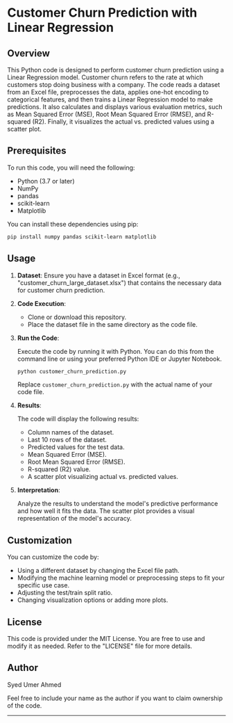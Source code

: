 # Customer Churn Prediction with Linear Regression

## Overview

This Python code is designed to perform customer churn prediction using a Linear Regression model. Customer churn refers to the rate at which customers stop doing business with a company. The code reads a dataset from an Excel file, preprocesses the data, applies one-hot encoding to categorical features, and then trains a Linear Regression model to make predictions. It also calculates and displays various evaluation metrics, such as Mean Squared Error (MSE), Root Mean Squared Error (RMSE), and R-squared (R2). Finally, it visualizes the actual vs. predicted values using a scatter plot.

## Prerequisites

To run this code, you will need the following:

- Python (3.7 or later)
- NumPy
- pandas
- scikit-learn
- Matplotlib

You can install these dependencies using pip:

```bash
pip install numpy pandas scikit-learn matplotlib
```

## Usage

1. **Dataset**: Ensure you have a dataset in Excel format (e.g., "customer_churn_large_dataset.xlsx") that contains the necessary data for customer churn prediction.

2. **Code Execution**:

   - Clone or download this repository.
   - Place the dataset file in the same directory as the code file.

3. **Run the Code**:

   Execute the code by running it with Python. You can do this from the command line or using your preferred Python IDE or Jupyter Notebook.

   ```bash
   python customer_churn_prediction.py
   ```

   Replace `customer_churn_prediction.py` with the actual name of your code file.

4. **Results**:

   The code will display the following results:

   - Column names of the dataset.
   - Last 10 rows of the dataset.
   - Predicted values for the test data.
   - Mean Squared Error (MSE).
   - Root Mean Squared Error (RMSE).
   - R-squared (R2) value.
   - A scatter plot visualizing actual vs. predicted values.

5. **Interpretation**:

   Analyze the results to understand the model's predictive performance and how well it fits the data. The scatter plot provides a visual representation of the model's accuracy.

## Customization

You can customize the code by:

- Using a different dataset by changing the Excel file path.
- Modifying the machine learning model or preprocessing steps to fit your specific use case.
- Adjusting the test/train split ratio.
- Changing visualization options or adding more plots.

## License

This code is provided under the MIT License. You are free to use and modify it as needed. Refer to the "LICENSE" file for more details.

## Author

Syed Umer Ahmed

Feel free to include your name as the author if you want to claim ownership of the code.

---
